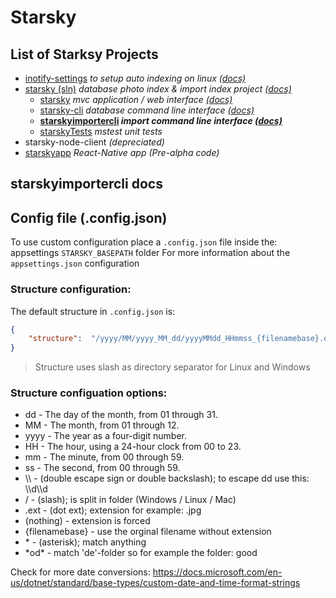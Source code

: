 # Starsky
## List of Starksy Projects
 - [inotify-settings](../../inotify-settings) _to setup auto indexing on linux [(docs)](../../inotify-settings/readme.md)_
 - [starsky (sln)](../../starsky) _database photo index & import index project [(docs)](../../starsky/readme.md)_
   - [starsky](../../starsky/starsky)  _mvc application / web interface [(docs)](../../starsky/starsky/readme.md)_
   - [starsky-cli](../../starsky/starsky-cli)  _database command line interface [(docs)](../../starsky/starsky-cli/readme.md)_
   - __[starskyimportercli](../../starsky/starskyimportercli)  _import command line interface [(docs)](../../starsky/starskyimportercli/readme.md)___
   - [starskyTests](../../starsky/starskyTests)  _mstest unit tests_
 - starsky-node-client  _(depreciated)_
 - [starskyapp](../../starskyapp) _React-Native app (Pre-alpha code)_

## starskyimportercli docs


## Config file (.config.json)
To use custom configuration place a `.config.json` file inside the: appsettings `STARSKY_BASEPATH` folder
For more information about the `appsettings.json` configuration

### Structure configuration:
The default structure in `.config.json` is:
```json
{
	"structure":  "/yyyy/MM/yyyy_MM_dd/yyyyMMdd_HHmmss_{filenamebase}.ext"
}
```
>   Structure uses slash as directory separator for Linux and Windows

### Structure configuation options:

- dd 	 -   The day of the month, from 01 through 31.
- MM 	 -   The month, from 01 through 12.
- yyyy 	-    The year as a four-digit number.
- HH 	 -   The hour, using a 24-hour clock from 00 to 23.
- mm 	 -   The minute, from 00 through 59.
- ss 	 -   The second, from 00 through 59.
- \\\     -      (double escape sign or double backslash); to escape dd use this: \\\d\\\d
- /     -       (slash); is split in folder (Windows / Linux / Mac)
- .ext   -       (dot ext); extension for example: .jpg
- (nothing)  -   extension is forced
- {filenamebase} - use the orginal filename without extension
- \*      -     (asterisk); match anything
- \*od\*    -    match 'de'-folder so for example the folder: good

Check for more date conversions:
https://docs.microsoft.com/en-us/dotnet/standard/base-types/custom-date-and-time-format-strings
